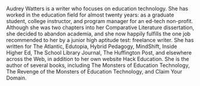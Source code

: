 Audrey Watters is a writer who focuses on education technology.  She has worked in the education field for almost twenty years: as a graduate student, college instructor, and program manager for an ed-tech non-profit. Although she was two chapters into her Comparative Literature dissertation, she decided to abandon academia, and she now happily fulfills the one job recommended to her by a junior high aptitude test: freelance writer.  She has written for The Atlantic, Edutopia, Hybrid Pedagogy, MindShift, Inside Higher Ed, The School Library Journal, The Huffington Post, and elsewhere across the Web, in addition to her own website Hack Education. She is the author of several books, including The Monsters of Education Technology, The Revenge of the Monsters of Education Technology, and Claim Your Domain.

